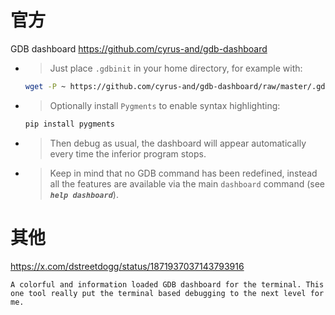 
# 官方

GDB dashboard https://github.com/cyrus-and/gdb-dashboard
- > Just place `.gdbinit` in your home directory, for example with:
  ```sh
  wget -P ~ https://github.com/cyrus-and/gdb-dashboard/raw/master/.gdbinit
  ```
- > Optionally install `Pygments` to enable syntax highlighting:
  ```sh
  pip install pygments
  ```
- > Then debug as usual, the dashboard will appear automatically every time the inferior program stops.
- > Keep in mind that no GDB command has been redefined, instead all the features are available via the main `dashboard` command (see ***`help dashboard`***).

# 其他

https://x.com/dstreetdogg/status/1871937037143793916
```
A colorful and information loaded GDB dashboard for the terminal. This one tool really put the terminal based debugging to the next level for me. 
```
